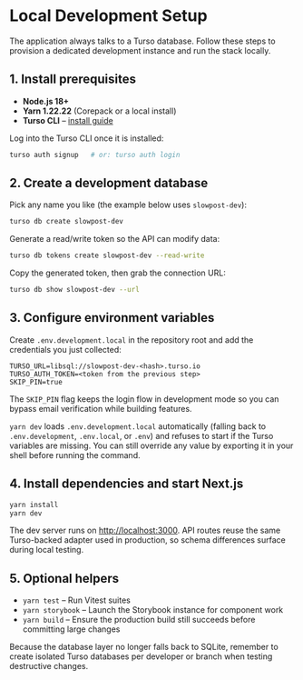 # Local Development Setup

The application always talks to a Turso database. Follow these steps to provision a dedicated development instance and run the stack locally.

## 1. Install prerequisites

- **Node.js 18+**
- **Yarn 1.22.22** (Corepack or a local install)
- **Turso CLI** – [install guide](https://docs.turso.tech/reference/turso-cli)

Log into the Turso CLI once it is installed:

```bash
turso auth signup   # or: turso auth login
```

## 2. Create a development database

Pick any name you like (the example below uses `slowpost-dev`):

```bash
turso db create slowpost-dev
```

Generate a read/write token so the API can modify data:

```bash
turso db tokens create slowpost-dev --read-write
```

Copy the generated token, then grab the connection URL:

```bash
turso db show slowpost-dev --url
```

## 3. Configure environment variables

Create `.env.development.local` in the repository root and add the credentials you just collected:

```
TURSO_URL=libsql://slowpost-dev-<hash>.turso.io
TURSO_AUTH_TOKEN=<token from the previous step>
SKIP_PIN=true
```

The `SKIP_PIN` flag keeps the login flow in development mode so you can bypass email verification while building features.

`yarn dev` loads `.env.development.local` automatically (falling back to `.env.development`, `.env.local`, or `.env`) and refuses to start if the Turso variables are missing. You can still override any value by exporting it in your shell before running the command.

## 4. Install dependencies and start Next.js

```bash
yarn install
yarn dev
```

The dev server runs on [http://localhost:3000](http://localhost:3000). API routes reuse the same Turso-backed adapter used in production, so schema differences surface during local testing.

## 5. Optional helpers

- `yarn test` – Run Vitest suites
- `yarn storybook` – Launch the Storybook instance for component work
- `yarn build` – Ensure the production build still succeeds before committing large changes

Because the database layer no longer falls back to SQLite, remember to create isolated Turso databases per developer or branch when testing destructive changes.

